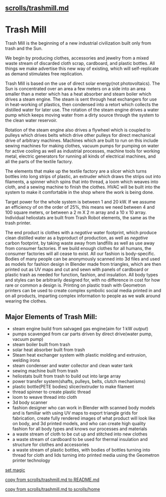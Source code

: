 ## [scrolls/trashmill.md](scrolls/trashmill.md)

# Trash Mill

Trash Mill is the beginning of a new industrial civilization built only from trash and the Sun.

We begin by producing clothes, accessories and jewelry from a mixed waste stream of discarded cloth scrap, cardboard, and plastic bottles.  All things we make advertise this new way of existing, which will self-replicate as demand stimulates free replication.

Trash Mill is based on the use of direct solar energy(not photovoltaics).  The Sun is concentrated over an area a few meters on a side into an area smaller than a meter which has a heat absorber and steam boiler which drives a steam engine.  The steam is sent through heat exchangers for use in heat-working of plastics, then condensed into a retort which collects the distilled water for later use.  The rotation of the steam engine drives a water pump which keeps moving water from a dirty source through the system to the clean water reservoir.   

Rotation of the steam engine also drives a flywheel which is coupled to pulleys which drives belts which drive other pulleys for direct mechanical drive of arbitrary machines.  Machines which are built to run on this include sewing machines for making clothes, vacuum pumps for pumping on water for active cooling as well as industrial processes, machine tools for working metal, electric generators for running all kinds of electrical machines, and all the parts of the textile factory. 

The elements that make up the textile factory are a slicer which turns bottles into long strips of plastic, an extruder which draws the strips out into filaments, a spinner which spins that into thread, a loom which weaves into cloth, and a sewing machine to finish the clothes.  HVAC will be built into the system to make it comfortable in the shop where the work is being done.  

Target power for the whole system is between 1 and 20 kW.  If we assume an efficiency of on the order of 25%, this means we need between 4 and 100 square meters, or between a 2 m X 2 m array and a 10 x 10 array.  Individual heliostats are built from Trash Robot elements, the same as the trash printer.  

The end product is clothes with a *negative* water footprint, which produce clean distilled water as a byproduct of production, as well as *negative* carbon footprint, by taking waste away from landfills as well as use away from consumer factories.  If we build enough clothes for all humans, the consumer factories will all cease to exist.  All our fashion is body-specific.  Bodies of many people can be anonymously scanned into 3d files and used as models for fashion design in Blender made from triangles, which are then printed out as UV maps and cut and sewn with panels of cardboard or plastic trash as needed for function, fashion, and insulation.  All body types and styles can be arbitrarily designed for, with no difference in cost for how rare or common a design is.  Printing on plastic trash with Geometron printers can be used to create complex symbolic social media printed in and on all products, imparting complex information to people as we walk around wearing the clothes. 

## Major Elements of Trash Mill:

 - steam engine build from salvaged gas engine(aim for 1 kW *output*)
 - pumps scavenged from car parts driven by direct drive(water pump, vacuum pump)
 - steam boiler built from trash
 - solar heat absorber built from trash
 - Steam heat exchanger system with plastic molding and extrusion, welding irons
 - steam condenser and water collector and clean water tank
 - sewing machine built from trash
 - heliostats built from trash to build out into large array
 - power transfer system(shafts, pulleys, belts, clutch mechanisms)
 - plastic bottle(PETE bodies) slicer/extruder to make filament
 - thread spinner to create plastic thread
 - loom to weave thread into cloth
 - 3d body scanner
 - fashion designer who can work in Blender with scanned body models and is familiar with using UV maps to export triangle grids for fabrication, create fully rendered images of what product will look like on body, and 3d printed models, and who can create high quality fashion for all body types and knows our processes and materials
 - a waste stream of cloth to be cut up and stitched into new clothes
 - a waste stream of cardboard to be used for thermal insulation and structure for clothes and accessories
 - a waste stream of plastic bottles, with bodies of bottles turning into thread for cloth and lids turning into printed media using the Geometron printer technology


[set magic](set.html)

[copy from scrolls/trashmill.md to README.md](copy.php?from=scrolls/trashmill.md&to=README.md)

[copy from scrolls/trashmill.md to scrolls/home](copy.php?from=scrolls/trashmill.md&to=scrolls/home)
